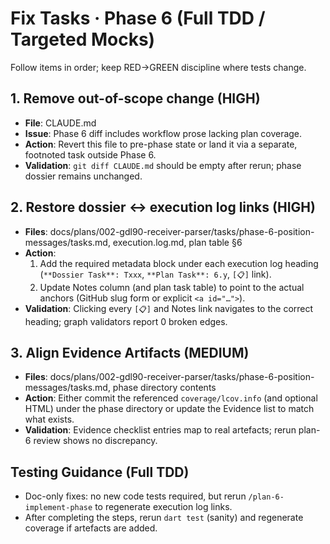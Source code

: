# Fix Tasks · Phase 6 (Full TDD / Targeted Mocks)

Follow items in order; keep RED→GREEN discipline where tests change.

## 1. Remove out-of-scope change (HIGH)
- **File**: CLAUDE.md
- **Issue**: Phase 6 diff includes workflow prose lacking plan coverage.
- **Action**: Revert this file to pre-phase state or land it via a separate, footnoted task outside Phase 6.
- **Validation**: `git diff CLAUDE.md` should be empty after rerun; phase dossier remains unchanged.

## 2. Restore dossier ↔ execution log links (HIGH)
- **Files**: docs/plans/002-gdl90-receiver-parser/tasks/phase-6-position-messages/tasks.md, execution.log.md, plan table §6
- **Action**:
  1. Add the required metadata block under each execution log heading (`**Dossier Task**: Txxx`, `**Plan Task**: 6.y`, `[📋]` link).
  2. Update Notes column (and plan task table) to point to the actual anchors (GitHub slug form or explicit `<a id="…">`).
- **Validation**: Clicking every `[📋]` and Notes link navigates to the correct heading; graph validators report 0 broken edges.

## 3. Align Evidence Artifacts (MEDIUM)
- **Files**: docs/plans/002-gdl90-receiver-parser/tasks/phase-6-position-messages/tasks.md, phase directory contents
- **Action**: Either commit the referenced `coverage/lcov.info` (and optional HTML) under the phase directory or update the Evidence list to match what exists.
- **Validation**: Evidence checklist entries map to real artefacts; rerun plan-6 review shows no discrepancy.

## Testing Guidance (Full TDD)
- Doc-only fixes: no new code tests required, but rerun `/plan-6-implement-phase` to regenerate execution log links.
- After completing the steps, rerun `dart test` (sanity) and regenerate coverage if artefacts are added.
